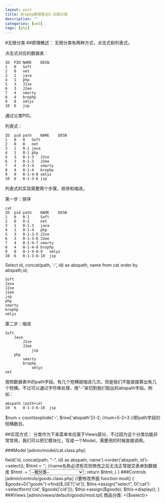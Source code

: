 ```yaml
---
layout: post
title: Brophp教程笔记5-无限分类
description: ""
categories: [web]
tags: [php]
---
```

#无限分类
##原理概述：
无限分类有两种方式，点击式和列表式。

点击式对应的数据表：

    ID	PID	NAME	DESN
    1	0	Soft	
    2	0	net	
    3	1	java	
    4	1	php	
    5	3	J2se	
    6	3	J2ee	
    7	4	smarty	
    8	4	brophp	
    9	8	xmlyz	
    10	6	jsp	
    
通过父类PID。

列表式：

    ID	pid	path	NAME	DESN
    1	0	0	Soft	
    2	0	0	net	
    3	1	0-1	java	
    4	1	0-1	php	
    5	3	0-1-3	J2se	
    6	3	0-1-3	J2ee	
    7	4	0-1-4	smarty	
    8	4	0-1-4	brophp	
    9	8	0-1-4-8	xmlyz	
    10	6	0-1-3-6	jsp	
    
列表式的实现需要两个步骤。排序和缩进。

第一步：排序

    cat
    ID	pid	path	NAME	DESN
    1	0	0-1	    Soft	
    2	0	0-2	    net	
    3	1	0-1-3	java	
    4	1	0-1-4	php	
    5	3	0-1-3-5	J2se	
    6	3	0-1-3-6	J2ee	
    7	4	0-1-4-7	smarty	
    8	4	0-1-4-8	brophp	
    9	8	0-1-4-8-9	xmlyz	
    10	6	0-1-3-6-10	jsp	

Select id, concat(path, ‘-’, id) as abspath, name from cat order by abspath,id;

    Soft
    Java
    J2se
    J2ee
    jsp
    php
    smarty
    brophp
    xmlyz
    

第二步：缩进

    Soft
        Java
            J2se
            J2ee
                jsp
        php
            smarty
            brophp
                xmlyz
    net

按照数据表中的path字段。有几个短横就缩进几次。但是我们不能直接算出有几个短横。不过可以通过字符串处理，用“-”来切割我们取出的abspath字段。例如：
    
    abspath (path+id)
    10	6	0-1-3-6-10	jsp	

$num = count(explode('-', $row['abspath']))-2;
//num=5-2=3  //即path字段的短横数目。

##实现方式：
分类作为下来菜单<selecte>本应属于Views部分，不过因为这个分类功能非常常用，我们可以把它模块化，写成一个Model。需要用的时候直接调用。

###Model
[admin/model/cat.class.php]

<?php
	class Cat {
	    //第一个参数是name名称，第二个参数是值。
		function selectform($name="pid", $pid=0) {
			$data = $this->field('id, concat(path, "-", id) as abspath, name')->order('abspath, id')->select();
			
			$html = '';
		    //name名称必须有否则修改之后无法正常提交表单到数据库	
			$html .= '<select name="'.$name.'">';

			$html .= '<option value="0">--根分类--</option>';
			foreach($data as $row) {
				//数量
				$num = count(explode('-', $row['abspath']))-2;
				//一个"-" 变成8个空格的缩进
				$space =  str_repeat("|&nbsp;&nbsp;&nbsp;&nbsp;&nbsp;&nbsp;&nbsp;", $num);
				$selected = ($pid == $row['id']) ? "selected" : '';
				$html .='<option '.$selected.' value="'.$row['id'].'">'.$space.'|-'.$row['name'].'</option>';
			}

			$html .='</select>';

			return $html;
		}
	}

###Controls
[admin/controls/goods.class.php]

		//要修改界面
		function mod() {
			
			$goods=D("goods")->find($_GET['id']);

			$this->assign("select", D('cat')->selectform('cid', $goods['cid']));

			$this->assign($goods);

			$this->display();
		}

###Views
[admin/views/default/goods/mod.tpl]

    商品分类: <{$select}><br>
    

